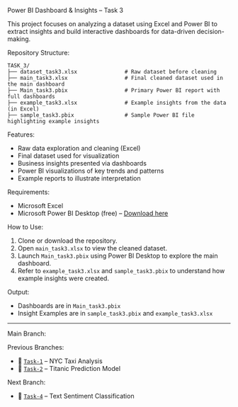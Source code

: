 Power BI Dashboard & Insights – Task 3

This project focuses on analyzing a dataset using Excel and Power BI to extract insights and build interactive dashboards for data-driven decision-making.

Repository Structure:
```
TASK_3/
├── dataset_task3.xlsx               # Raw dataset before cleaning
├── main_task3.xlsx                  # Final cleaned dataset used in the main dashboard
├── Main_task3.pbix                  # Primary Power BI report with full dashboards
├── example_task3.xlsx               # Example insights from the data (in Excel)
├── sample_task3.pbix                # Sample Power BI file highlighting example insights
```

Features:
* Raw data exploration and cleaning (Excel)
* Final dataset used for visualization
* Business insights presented via dashboards
* Power BI visualizations of key trends and patterns
* Example reports to illustrate interpretation

Requirements:
* Microsoft Excel
* Microsoft Power BI Desktop (free) – [Download here](https://powerbi.microsoft.com/desktop/)

How to Use:
1. Clone or download the repository.
2. Open `main_task3.xlsx` to view the cleaned dataset.
3. Launch `Main_task3.pbix` using Power BI Desktop to explore the main dashboard.
4. Refer to `example_task3.xlsx` and `sample_task3.pbix` to understand how example insights were created.

Output:
* Dashboards are in `Main_task3.pbix`
* Insight Examples are in `sample_task3.pbix` and `example_task3.xlsx`

---

Main Branch:


Previous Branches:
* 🔁 [`Task-1`](https://github.com/rishibhardwaj90/CODTECH-Rishi/tree/Task-1) – NYC Taxi Analysis
* 🔁 [`Task-2`](https://github.com/rishibhardwaj90/CODTECH-Rishi/tree/Task-2) – Titanic Prediction Model

Next Branch:
* 🔁 [`Task-4`](https://github.com/rishibhardwaj90/CODTECH-Rishi/tree/Task-4) – Text Sentiment Classification
